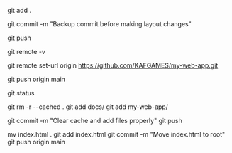 git add .

git commit -m "Backup commit before making layout changes"

git push






git remote -v

git remote set-url origin https://github.com/KAFGAMES/my-web-app.git

git push origin main

git status






git rm -r --cached .
git add docs/
git add my-web-app/

git commit -m "Clear cache and add files properly"
git push


mv index.html .
git add index.html
git commit -m "Move index.html to root"
git push origin main